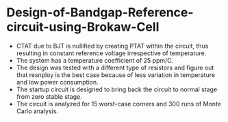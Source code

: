 # Design-of-Bandgap-Reference-circuit-using-Brokaw-Cell

- CTAT due to BJT is nullified by creating PTAT within the circuit, thus resulting in constant reference voltage irrespective of temperature.
- The system has a temperature coefficient of 25 ppm/C.
- The design was tested with a different type of resistors and figure out that resnploy is the best case because of less variation in temperature and low power consumption.
- The startup circuit is designed to bring back the circuit to normal stage from zero stable stage.
- The circuit is analyzed for 15 worst-case corners and 300 runs of Monte Carlo analysis.



